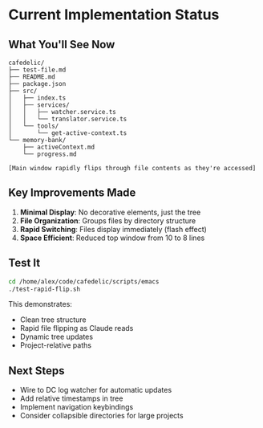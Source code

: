 # Current Implementation Status

## What You'll See Now

```
cafedelic/
├── test-file.md
├── README.md
├── package.json
├── src/
│   ├── index.ts
│   ├── services/
│   │   ├── watcher.service.ts
│   │   └── translator.service.ts
│   └── tools/
│       └── get-active-context.ts
└── memory-bank/
    ├── activeContext.md
    └── progress.md

[Main window rapidly flips through file contents as they're accessed]
```

## Key Improvements Made

1. **Minimal Display**: No decorative elements, just the tree
2. **File Organization**: Groups files by directory structure  
3. **Rapid Switching**: Files display immediately (flash effect)
4. **Space Efficient**: Reduced top window from 10 to 8 lines

## Test It

```bash
cd /home/alex/code/cafedelic/scripts/emacs
./test-rapid-flip.sh
```

This demonstrates:
- Clean tree structure
- Rapid file flipping as Claude reads
- Dynamic tree updates
- Project-relative paths

## Next Steps

- Wire to DC log watcher for automatic updates
- Add relative timestamps in tree
- Implement navigation keybindings
- Consider collapsible directories for large projects
